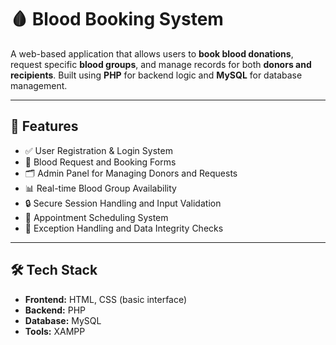 # 🩸 Blood Booking System

A web-based application that allows users to **book blood donations**, request specific **blood groups**, and manage records for both **donors and recipients**. Built using **PHP** for backend logic and **MySQL** for database management.

---

## 🚀 Features

- ✅ User Registration & Login System  
- 🧾 Blood Request and Booking Forms  
- 🗂️ Admin Panel for Managing Donors and Requests  
- 📊 Real-time Blood Group Availability  
- 🔒 Secure Session Handling and Input Validation  
- 📅 Appointment Scheduling System  
- 🧠 Exception Handling and Data Integrity Checks

---

## 🛠️ Tech Stack

- **Frontend:** HTML, CSS (basic interface)  
- **Backend:** PHP 
- **Database:** MySQL  
- **Tools:** XAMPP 



